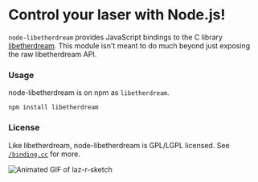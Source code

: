 # Control your laser with Node.js!

`node-libetherdream` provides JavaScript bindings to the C library [libetherdream](https://github.com/j4cbo/j4cDAC/tree/master/driver/libetherdream). This module isn't meant to do much beyond just exposing the raw libetherdream API.

### Usage

node-libetherdream is on npm as `libetherdream`.

	npm install libetherdream

### License

Like libetherdream, node-libetherdream is GPL/LGPL licensed. See [`/binding.cc`](https://github.com/notlion/node-libetherdream/blob/master/binding.cc) for more.

![Animated GIF of laz-r-sketch](http://farm3.staticflickr.com/2869/9666987549_4c700ae1c1_o.gif)

